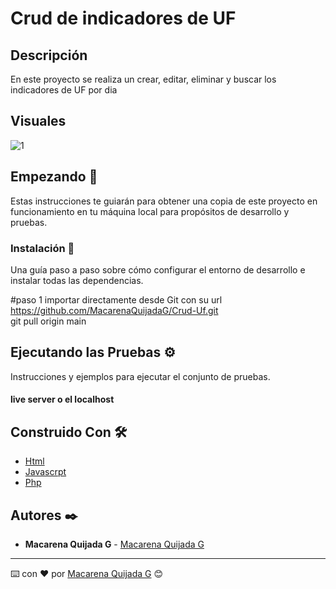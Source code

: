 # Crud de indicadores de UF

## Descripción
En este proyecto se realiza un crear, editar, eliminar y buscar los indicadores de UF por dia 
## Visuales 
![1](https://github.com/MacarenaQuijadaG/Crud-Uf/assets/50925916/900255d5-4f6e-44b7-83b8-ee7cdc34b9b1)


## Empezando 🚀

Estas instrucciones te guiarán para obtener una copia de este proyecto en funcionamiento en tu máquina local para propósitos de desarrollo y pruebas.


### Instalación 🔧

Una guía paso a paso sobre cómo configurar el entorno de desarrollo e instalar todas las dependencias.

#paso 1
importar directamente desde Git con su url https://github.com/MacarenaQuijadaG/Crud-Uf.git                
git pull origin main

## Ejecutando las Pruebas ⚙️

Instrucciones y ejemplos para ejecutar el conjunto de pruebas.

#### live server o el localhost

## Construido Con 🛠️

- [Html](https://developer.mozilla.org/en-US/docs/Web/HTML) 
- [Javascrpt](https://developer.mozilla.org/es/docs/Web/JavaScript)
- [Php](https://www.php.net/docs.php)

  
## Autores ✒️

- **Macarena Quijada G** - [Macarena Quijada G](https://github.com/MacarenaQuijadaG)

---

⌨️ con ❤️ por [Macarena Quijada G](https://github.com/MacarenaQuijadaG) 😊
